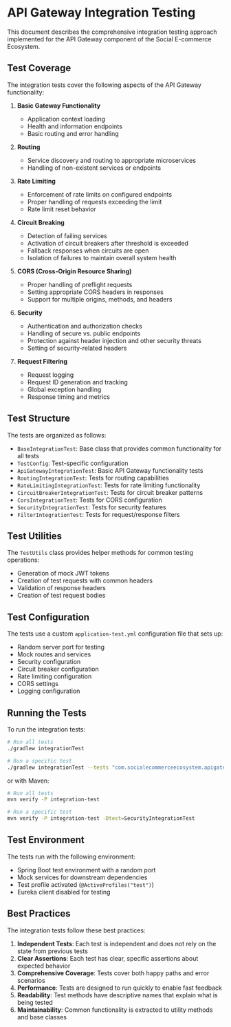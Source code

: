 # API Gateway Integration Testing

This document describes the comprehensive integration testing approach implemented for the API Gateway component of the Social E-commerce Ecosystem.

## Test Coverage

The integration tests cover the following aspects of the API Gateway functionality:

1. **Basic Gateway Functionality**
   - Application context loading
   - Health and information endpoints
   - Basic routing and error handling

2. **Routing**
   - Service discovery and routing to appropriate microservices
   - Handling of non-existent services or endpoints

3. **Rate Limiting**
   - Enforcement of rate limits on configured endpoints
   - Proper handling of requests exceeding the limit
   - Rate limit reset behavior

4. **Circuit Breaking**
   - Detection of failing services
   - Activation of circuit breakers after threshold is exceeded
   - Fallback responses when circuits are open
   - Isolation of failures to maintain overall system health

5. **CORS (Cross-Origin Resource Sharing)**
   - Proper handling of preflight requests
   - Setting appropriate CORS headers in responses
   - Support for multiple origins, methods, and headers

6. **Security**
   - Authentication and authorization checks
   - Handling of secure vs. public endpoints
   - Protection against header injection and other security threats
   - Setting of security-related headers

7. **Request Filtering**
   - Request logging
   - Request ID generation and tracking
   - Global exception handling
   - Response timing and metrics

## Test Structure

The tests are organized as follows:

- `BaseIntegrationTest`: Base class that provides common functionality for all tests
- `TestConfig`: Test-specific configuration
- `ApiGatewayIntegrationTest`: Basic API Gateway functionality tests
- `RoutingIntegrationTest`: Tests for routing capabilities
- `RateLimitingIntegrationTest`: Tests for rate limiting functionality
- `CircuitBreakerIntegrationTest`: Tests for circuit breaker patterns
- `CorsIntegrationTest`: Tests for CORS configuration
- `SecurityIntegrationTest`: Tests for security features
- `FilterIntegrationTest`: Tests for request/response filters

## Test Utilities

The `TestUtils` class provides helper methods for common testing operations:

- Generation of mock JWT tokens
- Creation of test requests with common headers
- Validation of response headers
- Creation of test request bodies

## Test Configuration

The tests use a custom `application-test.yml` configuration file that sets up:

- Random server port for testing
- Mock routes and services
- Security configuration
- Circuit breaker configuration
- Rate limiting configuration
- CORS settings
- Logging configuration

## Running the Tests

To run the integration tests:

```bash
# Run all tests
./gradlew integrationTest

# Run a specific test
./gradlew integrationTest --tests "com.socialecommerceecosystem.apigateway.SecurityIntegrationTest"
```

or with Maven:

```bash
# Run all tests
mvn verify -P integration-test

# Run a specific test
mvn verify -P integration-test -Dtest=SecurityIntegrationTest
```

## Test Environment

The tests run with the following environment:

- Spring Boot test environment with a random port
- Mock services for downstream dependencies
- Test profile activated (`@ActiveProfiles("test")`)
- Eureka client disabled for testing

## Best Practices

The integration tests follow these best practices:

1. **Independent Tests**: Each test is independent and does not rely on the state from previous tests
2. **Clear Assertions**: Each test has clear, specific assertions about expected behavior
3. **Comprehensive Coverage**: Tests cover both happy paths and error scenarios
4. **Performance**: Tests are designed to run quickly to enable fast feedback
5. **Readability**: Test methods have descriptive names that explain what is being tested
6. **Maintainability**: Common functionality is extracted to utility methods and base classes
